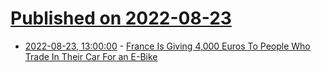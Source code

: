 # [Published on 2022-08-23](index.md)

* [2022-08-23, 13:00:00](https://tech.slashdot.org/story/22/08/22/2229208/france-is-giving-4000-euros-to-people-who-trade-in-their-car-for-an-e-bike?utm_source=rss1.0mainlinkanon&utm_medium=feed) - [France Is Giving 4,000 Euros To People Who Trade In Their Car For an E-Bike](https://tech.slashdot.org/story/22/08/22/2229208/france-is-giving-4000-euros-to-people-who-trade-in-their-car-for-an-e-bike?utm_source=rss1.0mainlinkanon&utm_medium=feed)

